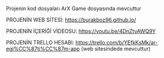 Projenin kod dosyaları ArX Game dosyasında mevcuttur 
 
 PROJENİN WEB SİTESİ: https://burakboz96.github.io/
 
 PROJENİN İÇERİĞİ VİDEOSU: https://youtu.be/4DnZtvAWQ9Y
 
 PROJENİN TRELLO HESABI: https://trello.com/b/YEfkKsMk/ar-egi%CC%87ti%CC%87m-app  (web sitesindede mevcuttur)
